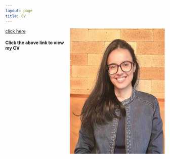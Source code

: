 ```yaml
---
layout: page
title: CV
---
```




<html>
  <body>
  <img align="right" width="300" height="396" src="/CV_photo.jpg">
  </body>
</html>



[click here](https://maumitabhaumik.github.io/Bhaumik_CV__2023.pdf)

<h4>Click the above link to view my CV</h4> 







